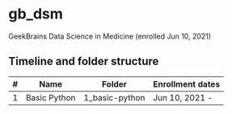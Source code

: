 # gb_dsm

GeekBrains Data Science in Medicine
(enrolled Jun 10, 2021)

## Timeline and folder structure

|#|Name|Folder|Enrollment dates|
|:-:|----|----|----------------|
|1|Basic Python|1_basic-python|Jun 10, 2021 - |
